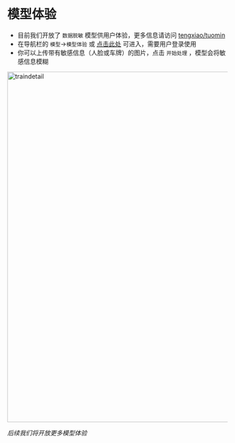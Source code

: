 # 模型体验

- 目前我们开放了 `数据脱敏` 模型供用户体验，更多信息请访问 [tengxiao/tuomin](https://openi.pcl.ac.cn/tengxiao/tuomin)
- 在导航栏的 `模型`->`模型体验` 或 [点击此处](https://openi.pcl.ac.cn/extension/tuomin/upload) 可进入，需要用户登录使用
- 你可以上传带有敏感信息（人脸或车牌）的图片，点击 `开始处理` ，模型会将敏感信息模糊

<img src="_media/model/model-exp.png" width = "800" alt="traindetail" align=middle />

*后续我们将开放更多模型体验*
